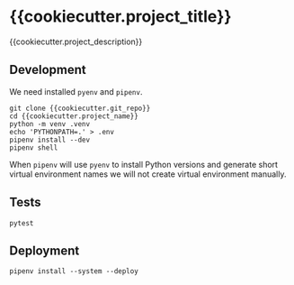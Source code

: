 {{cookiecutter.project_title}}
=============================

{{cookiecutter.project_description}}

Development
-----------
We need installed `pyenv` and `pipenv`.
```commandline
git clone {{cookiecutter.git_repo}}
cd {{cookiecutter.project_name}}
python -m venv .venv
echo 'PYTHONPATH=.' > .env
pipenv install --dev
pipenv shell
```

When `pipenv` will use `pyenv` to install Python versions
and generate short virtual environment names we will not
create virtual environment manually.

Tests
-----
```commandline
pytest
```

Deployment
----------
```commandline
pipenv install --system --deploy
```
